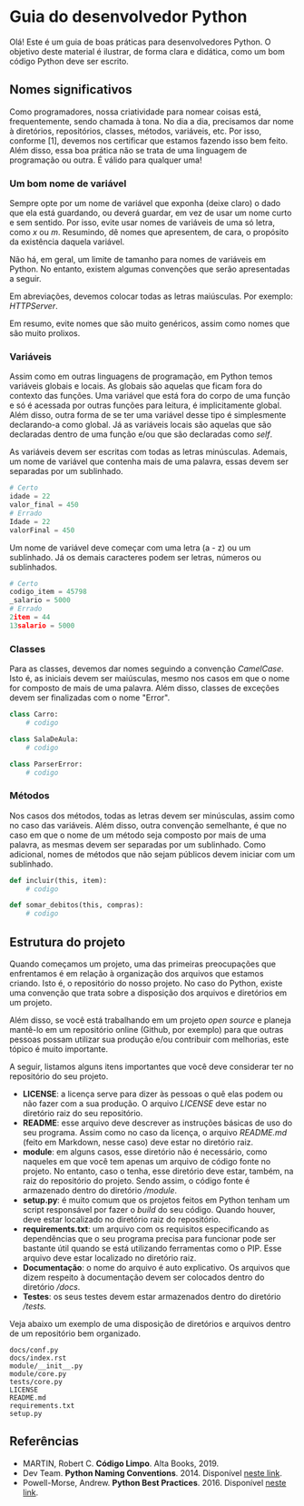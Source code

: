 # Guia do desenvolvedor Python

Olá! Este é um guia de boas práticas para desenvolvedores Python. O objetivo deste material é ilustrar, de forma clara e didática, como um bom código Python deve ser escrito.

## Nomes significativos

Como programadores, nossa criatividade para nomear coisas está, frequentemente, sendo chamada à tona. No dia a dia, precisamos dar nome à diretórios, repositórios, classes, métodos, variáveis, etc. Por isso, conforme [1], devemos nos certificar que estamos fazendo isso bem feito. Além disso, essa boa prática não se trata de uma linguagem de programação ou outra. É válido para qualquer uma!

### Um bom nome de variável

Sempre opte por um nome de variável que exponha (deixe claro) o dado que ela está guardando, ou deverá guardar, em vez de usar um nome curto e sem sentido. Por isso, evite usar nomes de variáveis de uma só letra, como *x* ou *m*. Resumindo, dê nomes que apresentem, de cara, o propósito da existência daquela variável.

Não há, em geral, um limite de tamanho para nomes de variáveis em Python. No entanto, existem algumas convenções que serão apresentadas a seguir.

Em abreviações, devemos colocar todas as letras maiúsculas. Por exemplo: *HTTPServer*.

Em resumo, evite nomes que são muito genéricos, assim como nomes que são muito prolixos.

### Variáveis

Assim como em outras linguagens de programação, em Python temos variáveis globais e locais. As globais são aquelas que ficam fora do contexto das funções. Uma variável que está fora do corpo de uma função e só é acessada por outras funções para leitura, é implicitamente global. Além disso, outra forma de se ter uma variável desse tipo é simplesmente declarando-a como global. Já as variáveis locais são aquelas que são declaradas dentro de uma função e/ou que são declaradas como *self*.

As variáveis devem ser escritas com todas as letras minúsculas. Ademais, um nome de variável que contenha mais de uma palavra, essas devem ser separadas por um sublinhado.
```python
# Certo
idade = 22
valor_final = 450
# Errado
Idade = 22
valorFinal = 450
```

Um nome de variável deve começar com uma letra (a - z) ou um sublinhado. Já os demais caracteres podem ser letras, números ou sublinhados.
```python
# Certo
codigo_item = 45798
_salario = 5000
# Errado
2item = 44
13salario = 5000
```

### Classes

Para as classes, devemos dar nomes seguindo a convenção *CamelCase*. Isto é, as iniciais devem ser maiúsculas, mesmo nos casos em que o nome for composto de mais de uma palavra. Além disso, classes de exceções devem ser finalizadas com o nome "Error".
```python
class Carro:
	# codigo

class SalaDeAula:
	# codigo

class ParserError:
	# codigo
```

### Métodos

Nos casos dos métodos, todas as letras devem ser minúsculas, assim como no caso das variáveis. Além disso, outra convenção semelhante, é que no caso em que o nome de um método seja composto por mais de uma palavra, as mesmas devem ser separadas por um sublinhado. Como adicional, nomes de métodos que não sejam públicos devem iniciar com um sublinhado.
```python
def incluir(this, item):
	# codigo

def somar_debitos(this, compras):
	# codigo
```

## Estrutura do projeto

Quando começamos um projeto, uma das primeiras preocupações que enfrentamos é em relação à organização dos arquivos que estamos criando. Isto é, o repositório do nosso projeto. No caso do Python, existe uma convenção que trata sobre a disposição dos arquivos e diretórios em um projeto.

Além disso, se você está trabalhando em um projeto *open source* e planeja mantê-lo em um repositório online (Github, por exemplo) para que outras pessoas possam utilizar sua produção e/ou contribuir com melhorias, este tópico é muito importante.

A seguir, listamos alguns itens importantes que você deve considerar ter no repositório do seu projeto.

- **LICENSE**: a licença serve para dizer às pessoas o quê elas podem ou não fazer com a sua produção. O arquivo *LICENSE* deve estar no diretório raiz do seu repositório.
- **README**: esse arquivo deve descrever as instruções básicas de uso do seu programa. Assim como no caso da licença, o arquivo *README.md* (feito em Markdown, nesse caso) deve estar no diretório raiz.
- **module**: em alguns casos, esse diretório não é necessário, como naqueles em que você tem apenas um arquivo de código fonte no projeto. No entanto, caso o tenha, esse diretório deve estar, também, na raiz do repositório do projeto. Sendo assim, o código fonte é armazenado dentro do diretório */module*.
- **setup.py**: é muito comum que os projetos feitos em Python tenham um script responsável por fazer o *build* do seu código. Quando houver, deve estar localizado no diretório raiz do repositório.
- **requirements.txt**: um arquivo com os requisitos especificando as dependências que o seu programa precisa para funcionar pode ser bastante útil quando se está utilizando ferramentas como o PIP. Esse arquivo deve estar localizado no diretório raiz.
- **Documentação**: o nome do arquivo é auto explicativo. Os arquivos que dizem respeito à documentação devem ser colocados dentro do diretório */docs*.
- **Testes**: os seus testes devem estar armazenados dentro do diretório */tests.*

Veja abaixo um exemplo de uma disposição de diretórios e arquivos dentro de um repositório bem organizado.
```
docs/conf.py
docs/index.rst
module/__init__.py
module/core.py
tests/core.py
LICENSE
README.md
requirements.txt
setup.py
```

## Referências

- MARTIN, Robert C. **Código Limpo**. Alta Books, 2019.
- Dev Team. **Python Naming Conventions**. 2014. Disponível [neste link](https://visualgit.readthedocs.io/en/latest/pages/naming_convention.html).
- Powell-Morse, Andrew. **Python Best Practices**. 2016. Disponível [neste link](https://airbrake.io/blog/python/python-best-practices).
